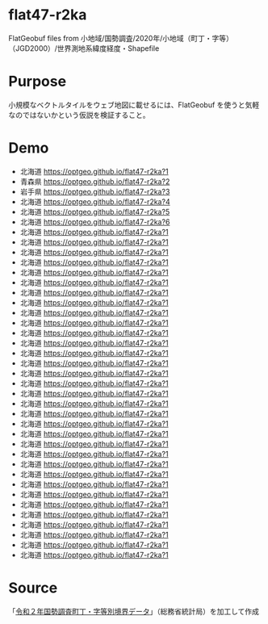 # flat47-r2ka
FlatGeobuf files from 小地域/国勢調査/2020年/小地域（町丁・字等）（JGD2000）/世界測地系緯度経度・Shapefile

# Purpose
小規模なベクトルタイルをウェブ地図に載せるには、FlatGeobuf を使うと気軽なのではないかという仮説を検証すること。

# Demo
- 北海道 https://optgeo.github.io/flat47-r2ka?1
- 青森県 https://optgeo.github.io/flat47-r2ka?2
- 岩手県 https://optgeo.github.io/flat47-r2ka?3
- 北海道 https://optgeo.github.io/flat47-r2ka?4
- 北海道 https://optgeo.github.io/flat47-r2ka?5
- 北海道 https://optgeo.github.io/flat47-r2ka?6
- 北海道 https://optgeo.github.io/flat47-r2ka?1
- 北海道 https://optgeo.github.io/flat47-r2ka?1
- 北海道 https://optgeo.github.io/flat47-r2ka?1
- 北海道 https://optgeo.github.io/flat47-r2ka?1
- 北海道 https://optgeo.github.io/flat47-r2ka?1
- 北海道 https://optgeo.github.io/flat47-r2ka?1
- 北海道 https://optgeo.github.io/flat47-r2ka?1
- 北海道 https://optgeo.github.io/flat47-r2ka?1
- 北海道 https://optgeo.github.io/flat47-r2ka?1
- 北海道 https://optgeo.github.io/flat47-r2ka?1
- 北海道 https://optgeo.github.io/flat47-r2ka?1
- 北海道 https://optgeo.github.io/flat47-r2ka?1
- 北海道 https://optgeo.github.io/flat47-r2ka?1
- 北海道 https://optgeo.github.io/flat47-r2ka?1
- 北海道 https://optgeo.github.io/flat47-r2ka?1
- 北海道 https://optgeo.github.io/flat47-r2ka?1
- 北海道 https://optgeo.github.io/flat47-r2ka?1
- 北海道 https://optgeo.github.io/flat47-r2ka?1
- 北海道 https://optgeo.github.io/flat47-r2ka?1
- 北海道 https://optgeo.github.io/flat47-r2ka?1
- 北海道 https://optgeo.github.io/flat47-r2ka?1
- 北海道 https://optgeo.github.io/flat47-r2ka?1
- 北海道 https://optgeo.github.io/flat47-r2ka?1
- 北海道 https://optgeo.github.io/flat47-r2ka?1
- 北海道 https://optgeo.github.io/flat47-r2ka?1
- 北海道 https://optgeo.github.io/flat47-r2ka?1
- 北海道 https://optgeo.github.io/flat47-r2ka?1
- 北海道 https://optgeo.github.io/flat47-r2ka?1
- 北海道 https://optgeo.github.io/flat47-r2ka?1
- 北海道 https://optgeo.github.io/flat47-r2ka?1
- 北海道 https://optgeo.github.io/flat47-r2ka?1
- 北海道 https://optgeo.github.io/flat47-r2ka?1
- 北海道 https://optgeo.github.io/flat47-r2ka?1


# Source
「[令和２年国勢調査町丁・字等別境界データ](https://www.e-stat.go.jp/gis/statmap-search?page=1&type=2&aggregateUnitForBoundary=A&toukeiCode=00200521&toukeiYear=2020&serveyId=A002005212020&coordsys=1&format=shape&datum=2000)」（総務省統計局）を加工して作成

